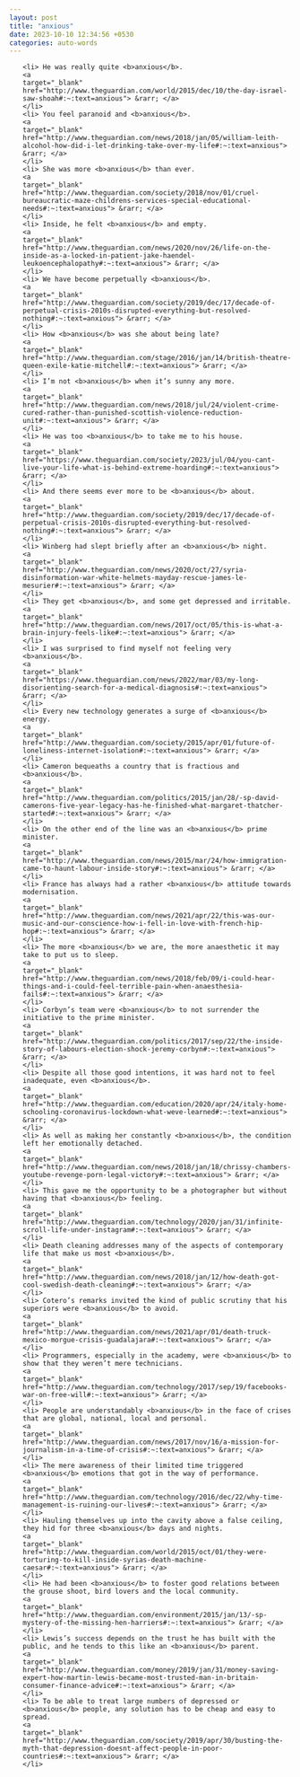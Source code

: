 ```yaml
---
layout: post
title: "anxious"
date: 2023-10-10 12:34:56 +0530
categories: auto-words
---
```

<ol>

    <li> He was really quite <b>anxious</b>.
    <a 
    target="_blank" 
    href="http://www.theguardian.com/world/2015/dec/10/the-day-israel-saw-shoah#:~:text=anxious"> &rarr; </a>
    </li>
    <li> You feel paranoid and <b>anxious</b>.
    <a 
    target="_blank" 
    href="http://www.theguardian.com/news/2018/jan/05/william-leith-alcohol-how-did-i-let-drinking-take-over-my-life#:~:text=anxious"> &rarr; </a>
    </li>
    <li> She was more <b>anxious</b> than ever.
    <a 
    target="_blank" 
    href="http://www.theguardian.com/society/2018/nov/01/cruel-bureaucratic-maze-childrens-services-special-educational-needs#:~:text=anxious"> &rarr; </a>
    </li>
    <li> Inside, he felt <b>anxious</b> and empty.
    <a 
    target="_blank" 
    href="http://www.theguardian.com/news/2020/nov/26/life-on-the-inside-as-a-locked-in-patient-jake-haendel-leukoencephalopathy#:~:text=anxious"> &rarr; </a>
    </li>
    <li> We have become perpetually <b>anxious</b>.
    <a 
    target="_blank" 
    href="http://www.theguardian.com/society/2019/dec/17/decade-of-perpetual-crisis-2010s-disrupted-everything-but-resolved-nothing#:~:text=anxious"> &rarr; </a>
    </li>
    <li> How <b>anxious</b> was she about being late?
    <a 
    target="_blank" 
    href="http://www.theguardian.com/stage/2016/jan/14/british-theatre-queen-exile-katie-mitchell#:~:text=anxious"> &rarr; </a>
    </li>
    <li> I’m not <b>anxious</b> when it’s sunny any more.
    <a 
    target="_blank" 
    href="http://www.theguardian.com/news/2018/jul/24/violent-crime-cured-rather-than-punished-scottish-violence-reduction-unit#:~:text=anxious"> &rarr; </a>
    </li>
    <li> He was too <b>anxious</b> to take me to his house.
    <a 
    target="_blank" 
    href="https://www.theguardian.com/society/2023/jul/04/you-cant-live-your-life-what-is-behind-extreme-hoarding#:~:text=anxious"> &rarr; </a>
    </li>
    <li> And there seems ever more to be <b>anxious</b> about.
    <a 
    target="_blank" 
    href="http://www.theguardian.com/society/2019/dec/17/decade-of-perpetual-crisis-2010s-disrupted-everything-but-resolved-nothing#:~:text=anxious"> &rarr; </a>
    </li>
    <li> Winberg had slept briefly after an <b>anxious</b> night.
    <a 
    target="_blank" 
    href="http://www.theguardian.com/news/2020/oct/27/syria-disinformation-war-white-helmets-mayday-rescue-james-le-mesurier#:~:text=anxious"> &rarr; </a>
    </li>
    <li> They get <b>anxious</b>, and some get depressed and irritable.
    <a 
    target="_blank" 
    href="http://www.theguardian.com/news/2017/oct/05/this-is-what-a-brain-injury-feels-like#:~:text=anxious"> &rarr; </a>
    </li>
    <li> I was surprised to find myself not feeling very <b>anxious</b>.
    <a 
    target="_blank" 
    href="https://www.theguardian.com/news/2022/mar/03/my-long-disorienting-search-for-a-medical-diagnosis#:~:text=anxious"> &rarr; </a>
    </li>
    <li> Every new technology generates a surge of <b>anxious</b> energy.
    <a 
    target="_blank" 
    href="http://www.theguardian.com/society/2015/apr/01/future-of-loneliness-internet-isolation#:~:text=anxious"> &rarr; </a>
    </li>
    <li> Cameron bequeaths a country that is fractious and <b>anxious</b>.
    <a 
    target="_blank" 
    href="http://www.theguardian.com/politics/2015/jan/28/-sp-david-camerons-five-year-legacy-has-he-finished-what-margaret-thatcher-started#:~:text=anxious"> &rarr; </a>
    </li>
    <li> On the other end of the line was an <b>anxious</b> prime minister.
    <a 
    target="_blank" 
    href="http://www.theguardian.com/news/2015/mar/24/how-immigration-came-to-haunt-labour-inside-story#:~:text=anxious"> &rarr; </a>
    </li>
    <li> France has always had a rather <b>anxious</b> attitude towards modernisation.
    <a 
    target="_blank" 
    href="http://www.theguardian.com/news/2021/apr/22/this-was-our-music-and-our-conscience-how-i-fell-in-love-with-french-hip-hop#:~:text=anxious"> &rarr; </a>
    </li>
    <li> The more <b>anxious</b> we are, the more anaesthetic it may take to put us to sleep.
    <a 
    target="_blank" 
    href="http://www.theguardian.com/news/2018/feb/09/i-could-hear-things-and-i-could-feel-terrible-pain-when-anaesthesia-fails#:~:text=anxious"> &rarr; </a>
    </li>
    <li> Corbyn’s team were <b>anxious</b> to not surrender the initiative to the prime minister.
    <a 
    target="_blank" 
    href="http://www.theguardian.com/politics/2017/sep/22/the-inside-story-of-labours-election-shock-jeremy-corbyn#:~:text=anxious"> &rarr; </a>
    </li>
    <li> Despite all those good intentions, it was hard not to feel inadequate, even <b>anxious</b>.
    <a 
    target="_blank" 
    href="http://www.theguardian.com/education/2020/apr/24/italy-home-schooling-coronavirus-lockdown-what-weve-learned#:~:text=anxious"> &rarr; </a>
    </li>
    <li> As well as making her constantly <b>anxious</b>, the condition left her emotionally detached.
    <a 
    target="_blank" 
    href="http://www.theguardian.com/news/2018/jan/18/chrissy-chambers-youtube-revenge-porn-legal-victory#:~:text=anxious"> &rarr; </a>
    </li>
    <li> This gave me the opportunity to be a photographer but without having that <b>anxious</b> feeling.
    <a 
    target="_blank" 
    href="http://www.theguardian.com/technology/2020/jan/31/infinite-scroll-life-under-instagram#:~:text=anxious"> &rarr; </a>
    </li>
    <li> Death cleaning addresses many of the aspects of contemporary life that make us most <b>anxious</b>.
    <a 
    target="_blank" 
    href="http://www.theguardian.com/news/2018/jan/12/how-death-got-cool-swedish-death-cleaning#:~:text=anxious"> &rarr; </a>
    </li>
    <li> Cotero’s remarks invited the kind of public scrutiny that his superiors were <b>anxious</b> to avoid.
    <a 
    target="_blank" 
    href="http://www.theguardian.com/news/2021/apr/01/death-truck-mexico-morgue-crisis-guadalajara#:~:text=anxious"> &rarr; </a>
    </li>
    <li> Programmers, especially in the academy, were <b>anxious</b> to show that they weren’t mere technicians.
    <a 
    target="_blank" 
    href="http://www.theguardian.com/technology/2017/sep/19/facebooks-war-on-free-will#:~:text=anxious"> &rarr; </a>
    </li>
    <li> People are understandably <b>anxious</b> in the face of crises that are global, national, local and personal.
    <a 
    target="_blank" 
    href="http://www.theguardian.com/news/2017/nov/16/a-mission-for-journalism-in-a-time-of-crisis#:~:text=anxious"> &rarr; </a>
    </li>
    <li> The mere awareness of their limited time triggered <b>anxious</b> emotions that got in the way of performance.
    <a 
    target="_blank" 
    href="http://www.theguardian.com/technology/2016/dec/22/why-time-management-is-ruining-our-lives#:~:text=anxious"> &rarr; </a>
    </li>
    <li> Hauling themselves up into the cavity above a false ceiling, they hid for three <b>anxious</b> days and nights.
    <a 
    target="_blank" 
    href="http://www.theguardian.com/world/2015/oct/01/they-were-torturing-to-kill-inside-syrias-death-machine-caesar#:~:text=anxious"> &rarr; </a>
    </li>
    <li> He had been <b>anxious</b> to foster good relations between the grouse shoot, bird lovers and the local community.
    <a 
    target="_blank" 
    href="http://www.theguardian.com/environment/2015/jan/13/-sp-mystery-of-the-missing-hen-harriers#:~:text=anxious"> &rarr; </a>
    </li>
    <li> Lewis’s success depends on the trust he has built with the public, and he tends to this like an <b>anxious</b> parent.
    <a 
    target="_blank" 
    href="http://www.theguardian.com/money/2019/jan/31/money-saving-expert-how-martin-lewis-became-most-trusted-man-in-britain-consumer-finance-advice#:~:text=anxious"> &rarr; </a>
    </li>
    <li> To be able to treat large numbers of depressed or <b>anxious</b> people, any solution has to be cheap and easy to spread.
    <a 
    target="_blank" 
    href="http://www.theguardian.com/society/2019/apr/30/busting-the-myth-that-depression-doesnt-affect-people-in-poor-countries#:~:text=anxious"> &rarr; </a>
    </li>